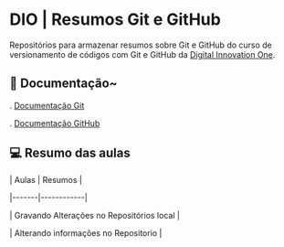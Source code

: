 # DIO | Resumos Git e GitHub

Repositórios para armazenar resumos sobre Git e GitHub do curso de versionamento de códigos com Git e GitHub da [Digital Innovation One](https://web.dio.me/home).

## 💾 Documentação~
. [Documentação Git](https://git-scm.com/doc)

. [Documentação GitHub](https://docs.github.com/pt)

## 💻 Resumo das aulas
| Aulas | Resumos |

|-------|------------|

| Gravando Alterações no Repositórios local |

| Alterando informações no Repositorio  |